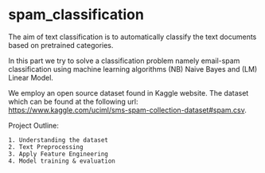 # spam_classification

The aim of text classification is to automatically classify the text documents based on pretrained categories.

In this part we try to solve a classification problem namely email-spam classification using machine learning algorithms (NB) Naive Bayes and (LM) Linear Model.

We employ an open source dataset found in Kaggle website. The dataset which can be found at the following url: https://www.kaggle.com/uciml/sms-spam-collection-dataset#spam.csv. 

Project Outline:
```
1. Understanding the dataset
2. Text Preprocessing
3. Apply Feature Engineering
4. Model training & evaluation
```
